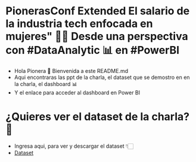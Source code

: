 # PionerasConf Extended El salario de la industria tech enfocada en mujeres" 👩‍💻 Desde una perspectiva con #DataAnalytic 📊 en #PowerBI
* Hola Pionera 🚀 Bienvenida a este README.md 
* Aqui encontraras las ppt de la charla, el dataset que se demostro en en la charla, el dashboard 📊
* Y el enlace para acceder al dashboard en Power BI

# ¿Quieres ver el dataset de la charla? 🌟 
* Ingresa aqui, para ver y descargar el dataset 👇🏻
* [Dataset](https://docs.google.com/spreadsheets/d/1xA5hxZIoovw9UddFB0-_2W_l-_5y0fHx/edit?usp=sharing&ouid=116709244817325455320&rtpof=true&sd=true)

